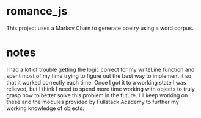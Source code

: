 # romance_js
This project uses a Markov Chain to generate poetry using a word corpus.

# notes
I had a lot of trouble getting the logic correct for my writeLine function and spent most of my time trying to figure out the best way to implement it so that it worked correctly each time. Once I got it to a working state I was relieved, but I think I need to spend more time working with objects to truly grasp how to better solve this problem in the future. I'll keep working on these and the modules provided by Fullstack Academy to further my working knowledge of objects.